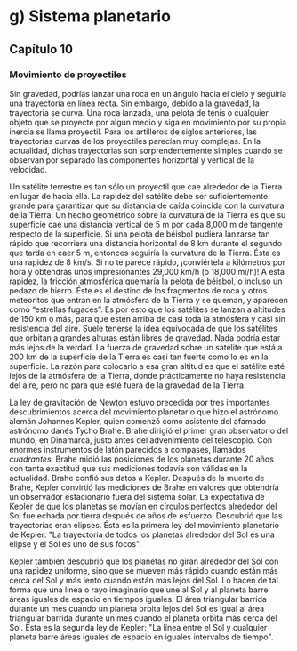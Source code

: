 # g) Sistema planetario

## Capítulo 10

### Movimiento de proyectiles

Sin gravedad, podrías lanzar una roca en un ángulo hacia el cielo y seguiría una trayectoria en línea recta. Sin embargo, debido a la gravedad, la trayectoria se curva. Una roca lanzada, una pelota de tenis o cualquier objeto que se proyecte por algún medio y siga en movimiento por su propia inercia se llama proyectil. Para los artilleros de siglos anteriores, las trayectorias curvas de los proyectiles parecían muy complejas. En la actualidad, dichas trayectorias son sorprendentemente simples cuando se observan por separado las componentes horizontal y vertical de la velocidad.

Un satélite terrestre es tan sólo un proyectil que cae alrededor de la Tierra en lugar de hacia ella. La rapidez del satélite debe ser suficientemente grande para garantizar que su distancia de caída coincida con la curvatura de la Tierra. Un hecho geométrico sobre la curvatura de la Tierra es que su superficie cae una distancia vertical de 5 m por cada 8,000 m de tangente respecto de la superficie. Si una pelota de béisbol pudiera lanzarse tan rápido que recorriera una distancia horizontal de 8 km durante el segundo que tarda en caer 5 m, entonces seguiría la curvatura de la Tierra. Ésta es una rapidez de 8 km/s. Si no te parece rápido, ¡conviértela a kilómetros por hora y obtendrás unos impresionantes 29,000 km/h (o 18,000 mi/h)! A esta rapidez, la fricción atmosférica quemaría la pelota de béisbol, o incluso un pedazo de hierro. Éste es el destino de los fragmentos de roca y otros meteoritos que entran en la atmósfera de la Tierra y se queman, y aparecen como “estrellas fugaces”. Es por esto que los satélites se lanzan a altitudes de 150 km o más, para que estén arriba de casi toda la atmósfera y casi sin resistencia del aire. Suele tenerse la idea equivocada de que los satélites que orbitan a grandes alturas están libres de gravedad. Nada podría estar más lejos de la verdad. La fuerza de gravedad sobre un satélite que está a 200 km de la superficie de la Tierra es casi tan fuerte como lo es en la superficie. La razón para colocarlo a esa gran altitud es que el satélite esté lejos de la atmósfera de la Tierra, donde prácticamente no haya resistencia del aire, pero no para que esté fuera de la gravedad de la Tierra.

La ley de gravitación de Newton estuvo precedida por tres importantes descubrimientos acerca del movimiento planetario que hizo el astrónomo alemán Johannes Kepler, quien comenzó como asistente del afamado astrónomo danés Tycho Brahe. Brahe dirigió el primer gran observatorio del mundo, en Dinamarca, justo antes del advenimiento del telescopio. Con enormes instrumentos de latón parecidos a compases, llamados _cuadrantes_, Brahe midió las posiciones de los planetas durante 20 años con tanta exactitud que sus mediciones todavía son válidas en la actualidad. Brahe confió sus datos a Kepler. Después de la muerte de Brahe, Kepler convirtió las mediciones de Brahe en valores que obtendría un observador estacionario fuera del sistema solar. La expectativa de Kepler de que los planetas se movían en círculos perfectos alrededor del Sol fue echada por tierra después de años de esfuerzo. Descubrió que las trayectorias eran elipses. Ésta es la primera ley del movimiento planetario de Kepler: "La trayectoria de todos los planetas alrededor del Sol es una elipse y el Sol es uno de sus focos".

Kepler también descubrió que los planetas no giran alrededor del Sol con una rapidez uniforme, sino que se mueven más rápido cuando están más cerca del Sol y más lento cuando están más lejos del Sol. Lo hacen de tal forma que una línea o rayo imaginario que une al Sol y al planeta barre áreas iguales de espacio en tiempos iguales. El área triangular barrida durante un mes cuando un planeta orbita lejos del Sol  es igual al área triangular barrida durante un mes cuando el planeta orbita más cerca del Sol. Ésta es la segunda ley de Kepler: "La línea entre el Sol y cualquier planeta barre áreas iguales de espacio en iguales intervalos de tiempo".
